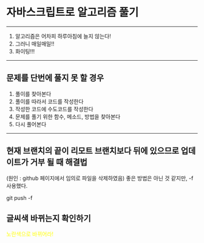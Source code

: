 # 자바스크립트로 알고리즘 풀기

---

1. 알고리즘은 어차피 하루아침에 늘지 않는다!
2. 그러니 매일매일!!
3. 화이팅!!!

---

## 문제를 단번에 풀지 못 할 경우

1. 풀이를 찾아본다
2. 풀이를 따라서 코드를 작성한다
3. 작성한 코드에 수도코드를 작성한다
4. 문제를 풀기 위한 함수, 메소드, 방법을 찾아본다
5. 다시 풀어본다

---

## 현재 브랜치의 끝이 리모트 브랜치보다 뒤에 있으므로 업데이트가 거부 될 때 해결법

(원인 : github 페이지에서 임의로 파일을 삭제하였음)
좋은 방법은 아닌 것 같지만, -f 사용했다.

git push -f

## 글씨색 바뀌는지 확인하기

<span style="color:yellow">노란색으로 바뀌어라!</span>
